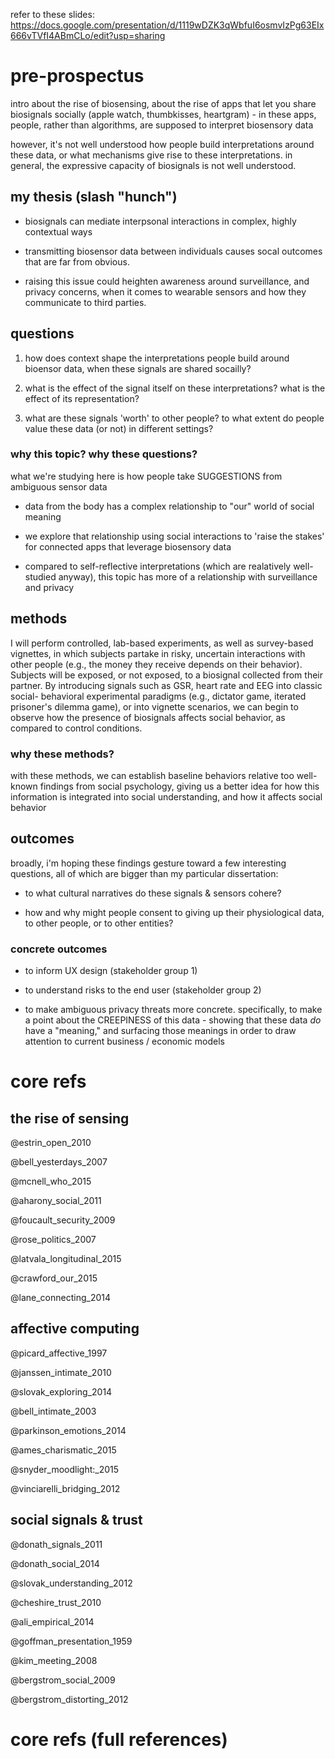 <link rel="stylesheet" href="css/tuff.css"/>

refer to these slides: https://docs.google.com/presentation/d/1119wDZK3qWbfuI6osmvIzPg63EIx666vTVfI4ABmCLo/edit?usp=sharing

# pre-prospectus

intro about the rise of biosensing, about the rise of apps that let you share biosignals socially (apple watch, thumbkisses, heartgram) - in these apps, people, rather than algorithms, are supposed to interpret biosensory data

however, it's not well understood how people build interpretations around these data, or what mechanisms give rise to these interpretations. in general, the expressive capacity of biosignals is not well understood. 
<!-- for all these kickstarters trying to make sensor-driven applications, how people actually interpret data from sensors is poorly understood. in most applications (consider xx) we assume that suggestion plays a role. but, what is the role of the sensor itself? the cultural narratives around the body, etc...? -->

## my thesis (slash "hunch")

- biosignals can mediate interpsonal interactions in complex, highly contextual ways

- transmitting biosensor data between individuals causes socal outcomes that are far from obvious.

- raising this issue could heighten awareness around surveillance, and privacy concerns, when it comes to wearable sensors and how they communicate to third parties.

## questions

1. how does context shape the interpretations people build around bioensor data, when these signals are shared socailly?

2. what is the effect of the signal itself on these interpretations? what is the effect of its representation?

3. what are these signals 'worth' to other people? to what extent do people value these data (or not) in different settings?

### why this topic? why these questions?

what we're studying here is how people take SUGGESTIONS from ambiguous sensor data

- data from the body has a complex relationship to "our" world of social meaning

- we explore that relationship using social interactions to 'raise the stakes' for connected apps that leverage biosensory data

- compared to self-reflective interpretations (which are realatively well-studied anyway), this topic has more of a relationship with surveillance and privacy

## methods

<!-- lifted from CLTC proposal -->
I will perform controlled, lab-based experiments, as well as survey-based vignettes, in which subjects partake in risky, uncertain interactions with other people (e.g., the money they receive depends on their behavior). Subjects will be exposed, or not exposed, to a biosignal collected from their partner. By introducing signals such as GSR, heart rate and EEG into classic social- behavioral experimental paradigms (e.g., dictator game, iterated prisoner's dilemma game), or into vignette scenarios, we can begin to observe how the presence of biosignals affects social behavior, as compared to control conditions.
<!-- 
These studies will provide a limited, but useful starting point for understanding how, why, and when disclosure of biosignals might become relevant. We hope to shed light on how these signals are incorporated into our understandings of the moods, motivations, and goals of other people, which in turn will lay groundwork for a deeper understanding of how wearable data might become sensitive, or might lead to over-disclosure, in different settings and contexts.
 -->

### why these methods?

with these methods, we can establish baseline behaviors relative too well-known findings from social psychology, giving us a better idea for how this information is integrated into social understanding, and how it affects social behavior

## outcomes 

broadly, i'm hoping these findings gesture toward a few interesting questions, all of which are bigger than my particular dissertation:

- to what cultural narratives do these signals & sensors cohere?

- how and why might people consent to giving up their physiological data, to other people, or to other entities? 

### concrete outcomes 

- to inform UX design (stakeholder group 1)

- to understand risks to the end user (stakeholder group 2) 

- to make ambiguous privacy threats more concrete. specifically, to make a point about the CREEPINESS of this data - showing that these data *do* have a "meaning," and surfacing those meanings in order to draw attention to current business / economic models

# core refs

## the rise of sensing

@estrin_open_2010

@bell_yesterdays_2007

@mcnell_who_2015

@aharony_social_2011

@foucault_security_2009

@rose_politics_2007

@latvala_longitudinal_2015

@crawford_our_2015

@lane_connecting_2014

## affective computing

@picard_affective_1997

@janssen_intimate_2010

@slovak_exploring_2014

@bell_intimate_2003

@parkinson_emotions_2014

@ames_charismatic_2015

@snyder_moodlight:_2015

@vinciarelli_bridging_2012

## social signals & trust

@donath_signals_2011

@donath_social_2014

@slovak_understanding_2012

@cheshire_trust_2010

@ali_empirical_2014

@goffman_presentation_1959

@kim_meeting_2008

@bergstrom_social_2009

@bergstrom_distorting_2012

# core refs (full references)

